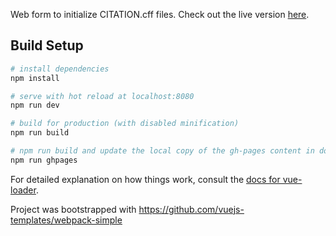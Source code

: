 

Web form to initialize CITATION.cff files. Check out the live version [here](https://jspaaks.github.io/cff-initializer-javascript/).

## Build Setup

``` bash
# install dependencies
npm install

# serve with hot reload at localhost:8080
npm run dev

# build for production (with disabled minification)
npm run build

# npm run build and update the local copy of the gh-pages content in docs/
npm run ghpages
```

For detailed explanation on how things work, consult the [docs for vue-loader](http://vuejs.github.io/vue-loader).


Project was bootstrapped with https://github.com/vuejs-templates/webpack-simple
